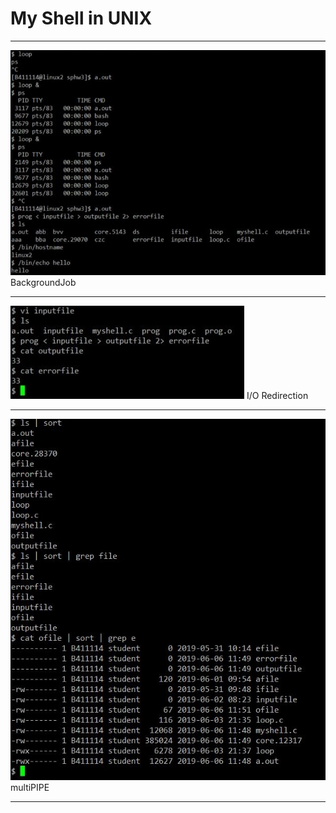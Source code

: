 My Shell in UNIX
====================

- - -
![Background Job](BackgroundJob&IOredirection.JPG)
BackgroundJob
- - -
![I/O Redirection](IOredirection.JPG)
I/O Redirection
- - -
![multipipe](multiPIPE.JPG)
multiPIPE
- - -